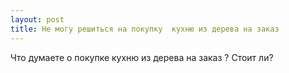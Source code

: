 ```yaml
---
layout: post 
title: Не могу решиться на покупку  кухню из дерева на заказ 
--- 
```

Что думаете о покупке  кухню из дерева на заказ ? Стоит ли?